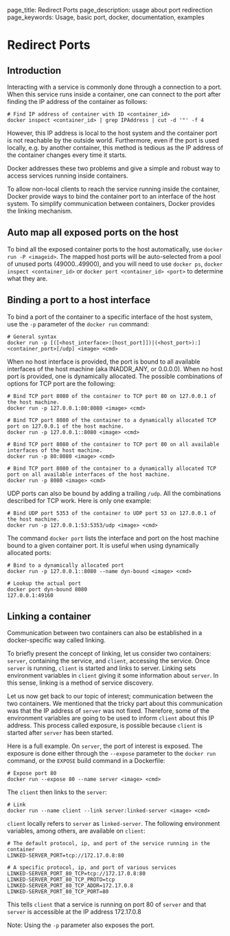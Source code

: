 page_title: Redirect Ports
page_description: usage about port redirection
page_keywords: Usage, basic port, docker, documentation, examples

# Redirect Ports

## Introduction

Interacting with a service is commonly done through a connection to a
port. When this service runs inside a container, one can connect to the
port after finding the IP address of the container as follows:

    # Find IP address of container with ID <container_id>
    docker inspect <container_id> | grep IPAddress | cut -d '"' -f 4

However, this IP address is local to the host system and the container
port is not reachable by the outside world. Furthermore, even if the
port is used locally, e.g. by another container, this method is tedious
as the IP address of the container changes every time it starts.

Docker addresses these two problems and give a simple and robust way to
access services running inside containers.

To allow non-local clients to reach the service running inside the
container, Docker provide ways to bind the container port to an
interface of the host system. To simplify communication between
containers, Docker provides the linking mechanism.

## Auto map all exposed ports on the host

To bind all the exposed container ports to the host automatically, use
`docker run -P <imageid>`. The mapped host ports
will be auto-selected from a pool of unused ports (49000..49900), and
you will need to use `docker ps`, `docker inspect <container_id>` or
`docker port <container_id> <port>` to determine what they are.

## Binding a port to a host interface

To bind a port of the container to a specific interface of the host
system, use the `-p` parameter of the `docker run` command:

    # General syntax
    docker run -p [([<host_interface>:[host_port]])|(<host_port>):]<container_port>[/udp] <image> <cmd>

When no host interface is provided, the port is bound to all available
interfaces of the host machine (aka INADDR_ANY, or 0.0.0.0). When no
host port is provided, one is dynamically allocated. The possible
combinations of options for TCP port are the following:

    # Bind TCP port 8080 of the container to TCP port 80 on 127.0.0.1 of the host machine.
    docker run -p 127.0.0.1:80:8080 <image> <cmd>

    # Bind TCP port 8080 of the container to a dynamically allocated TCP port on 127.0.0.1 of the host machine.
    docker run -p 127.0.0.1::8080 <image> <cmd>

    # Bind TCP port 8080 of the container to TCP port 80 on all available interfaces of the host machine.
    docker run -p 80:8080 <image> <cmd>

    # Bind TCP port 8080 of the container to a dynamically allocated TCP port on all available interfaces of the host machine.
    docker run -p 8080 <image> <cmd>

UDP ports can also be bound by adding a trailing `/udp`. All the
combinations described for TCP work. Here is only one example:

    # Bind UDP port 5353 of the container to UDP port 53 on 127.0.0.1 of the host machine.
    docker run -p 127.0.0.1:53:5353/udp <image> <cmd>

The command `docker port` lists the interface and port on the host machine
bound to a given container port. It is useful when using dynamically allocated
ports:

    # Bind to a dynamically allocated port
    docker run -p 127.0.0.1::8080 --name dyn-bound <image> <cmd>

    # Lookup the actual port
    docker port dyn-bound 8080
    127.0.0.1:49160

## Linking a container

Communication between two containers can also be established in a
docker-specific way called linking.

To briefly present the concept of linking, let us consider two containers:
`server`, containing the service, and `client`, accessing the service. Once
`server` is running, `client` is started and links to server. Linking sets
environment variables in `client` giving it some information about `server`.
In this sense, linking is a method of service discovery.

Let us now get back to our topic of interest; communication between the two
containers. We mentioned that the tricky part about this communication was that
the IP address of `server` was not fixed. Therefore, some of the environment
variables are going to be used to inform `client` about this IP address. This
process called exposure, is possible because `client` is started after `server`
has been started.

Here is a full example. On `server`, the port of interest is exposed. The
exposure is done either through the `--expose` parameter to the `docker run`
command, or the `EXPOSE` build command in a Dockerfile:

    # Expose port 80
    docker run --expose 80 --name server <image> <cmd>

The `client` then links to the `server`:

    # Link
    docker run --name client --link server:linked-server <image> <cmd>

`client` locally refers to `server` as `linked-server`. The following
environment variables, among others, are available on `client`:

    # The default protocol, ip, and port of the service running in the container
    LINKED-SERVER_PORT=tcp://172.17.0.8:80

    # A specific protocol, ip, and port of various services
    LINKED-SERVER_PORT_80_TCP=tcp://172.17.0.8:80
    LINKED-SERVER_PORT_80_TCP_PROTO=tcp
    LINKED-SERVER_PORT_80_TCP_ADDR=172.17.0.8
    LINKED-SERVER_PORT_80_TCP_PORT=80

This tells `client` that a service is running on port 80 of `server` and that
`server` is accessible at the IP address 172.17.0.8

Note: Using the `-p` parameter also exposes the port.
